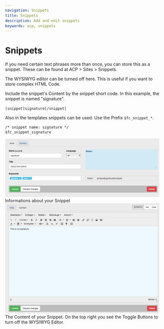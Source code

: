 ```yaml
---
navigation: Snippets
title: Snippets
description: Add and edit snippets
keywords: acp, snippets
---
```


# Snippets

If you need certain text phrases more than once, you can store this as a snippet.
These can be found at ACP > Sites > Snippets.

The WYSIWYG editor can be turned off here. This is useful if you want to store complex HTML Code.

Include the snippet's Content by the snippet short code. In this example, the snippet is named "signature".

<code>[snippet]signature[/snippet]</code>

Also in the templates snippets can be used. Use the Prefix `$fc_snippet_*`.
```
/* snippet name: signature */
$fc_snippet_signature
```

<div class="thumb">
<img src="../_assets/images/snippet_edit.png" alt="Snippet Infos" class="tmb img-rounded">
Informations about your Snippet
</div>

<div class="thumb">
<img src="../_assets/images/snippet_edit_content.png" alt="Snippet Code Editor" class="tmb img-rounded">
The Content of your Snippet. On the top right you see the Toggle Buttons to turn off the WYSIWYG Editor.
</div>